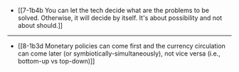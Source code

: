 - [[7-1b4b You can let the tech decide what are the problems to be solved. Otherwise, it will decide by itself. It's about possibility and not about should.]]
---
- [[8-1b3d Monetary policies can come first and the currency circulation can come later (or symbiotically-simultaneously), not vice versa (i.e., bottom-up vs top-down)]]
